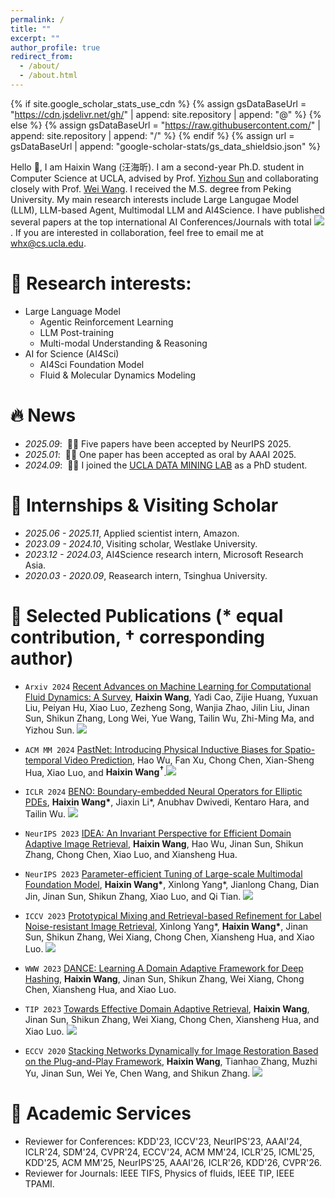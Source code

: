 ```yaml
---
permalink: /
title: ""
excerpt: ""
author_profile: true
redirect_from: 
  - /about/
  - /about.html
---
```


{% if site.google_scholar_stats_use_cdn %}
{% assign gsDataBaseUrl = "https://cdn.jsdelivr.net/gh/" | append: site.repository | append: "@" %}
{% else %}
{% assign gsDataBaseUrl = "https://raw.githubusercontent.com/" | append: site.repository | append: "/" %}
{% endif %}
{% assign url = gsDataBaseUrl | append: "google-scholar-stats/gs_data_shieldsio.json" %}

<span class='anchor' id='about-me'></span>

Hello 👋, I am Haixin Wang (汪海昕). I am a second-year Ph.D. student in Computer Science at UCLA, advised by Prof. <a href="https://web.cs.ucla.edu/~yzsun/">Yizhou Sun</a> and collaborating closely with Prof. <a href="https://web.cs.ucla.edu/~weiwang/">Wei Wang</a>. I received the M.S. degree from Peking University. My main research interests include Large Langugae Model (LLM), LLM-based Agent, Multimodal LLM and AI4Science. I have published several papers at the top international AI Conferences/Journals with total <a href='https://scholar.google.com/citations?user=RGZUJOkAAAAJ'><img src="https://img.shields.io/endpoint?url={{ url | url_encode }}&logo=Google%20Scholar&labelColor=f6f6f6&color=9cf&style=flat&label=google citations"></a>. If you are interested in collaboration, feel free to email me at whx@cs.ucla.edu.

# 📖 Research interests:
- Large Language Model
  - Agentic Reinforcement Learning
  - LLM Post-training
  - Multi-modal Understanding & Reasoning
- AI for Science (AI4Sci)
  - AI4Sci Foundation Model
  - Fluid &amp; Molecular Dynamics Modeling


# 🔥 News
- *2025.09*: &nbsp;🎉🎉 Five papers have been accepted by NeurIPS 2025.
- *2025.01*: &nbsp;🎉🎉 One paper has been accepted as oral by AAAI 2025.
- *2024.09*: &nbsp;🎉🎉 I joined the [UCLA DATA MINING LAB](https://ucla-dm.github.io/DM_website/index.html) as a PhD student.


# 💼 Internships &amp; Visiting Scholar
- *2025.06 - 2025.11*, Applied scientist intern, Amazon. 
- *2023.09 - 2024.10*, Visiting scholar, Westlake University.
- *2023.12 - 2024.03*, AI4Science research intern, Microsoft Research Asia.
- *2020.03 - 2020.09*, Reasearch intern, Tsinghua University.


# 🔖 Selected Publications (* equal contribution, † corresponding author)
- ``Arxiv 2024`` [Recent Advances on Machine Learning for Computational Fluid Dynamics: A Survey](https://arxiv.org/abs/2408.12171), **Haixin Wang**, Yadi Cao, Zijie Huang, Yuxuan Liu, Peiyan Hu, Xiao Luo, Zezheng Song, Wanjia Zhao, Jilin Liu, Jinan Sun, Shikun Zhang, Long Wei, Yue Wang, Tailin Wu, Zhi-Ming Ma, and Yizhou Sun. [![](https://img.shields.io/github/stars/WillDreamer/Awesome-AI4CFD?style=social&label=Code+Stars)](https://github.com/WillDreamer/Awesome-AI4CFD)

- ``ACM MM 2024`` [PastNet: Introducing Physical Inductive Biases for Spatio-temporal Video Prediction](https://dl.acm.org/doi/abs/10.1145/3664647.3681489), Hao Wu, Fan Xu, Chong Chen, Xian-Sheng Hua, Xiao Luo, and **Haixin Wang<sup>†</sup>**.[![](https://img.shields.io/github/stars/easylearningscores/pastnet?style=social&label=Code+Stars)](https://github.com/easylearningscores/pastnet)

- ``ICLR 2024`` [BENO: Boundary-embedded Neural Operators for Elliptic PDEs](https://openreview.net/forum?id=ZZTkLDRmkg&referrer=%5BAuthor%20Console%5D(%2Fgroup%3Fid%3DICLR.cc%2F2024%2FConference%2FAuthors%23your-submissions)), **Haixin Wang\***, Jiaxin Li\*, Anubhav Dwivedi, Kentaro Hara, and Tailin Wu. [![](https://img.shields.io/github/stars/AI4Science-WestlakeU/beno?style=social&label=Code+Stars)](https://github.com/AI4Science-WestlakeU/beno) 

- ``NeurIPS 2023`` [IDEA: An Invariant Perspective for Efficient Domain Adaptive Image Retrieval](https://openreview.net/forum?id=77i6itptQW&noteId=UyhOBFv7gB), **Haixin Wang**, Hao Wu, Jinan Sun, Shikun Zhang, Chong Chen, Xiao Luo, and Xiansheng Hua.  

- ``NeurIPS 2023`` [Parameter-efficient Tuning of Large-scale Multimodal Foundation Model](https://arxiv.org/abs/2305.08381), **Haixin Wang\***, Xinlong Yang\*, Jianlong Chang, Dian Jin, Jinan Sun, Shikun Zhang, Xiao Luo, and Qi Tian. [![](https://img.shields.io/github/stars/WillDreamer/Aurora?style=social&label=Code+Stars)](https://github.com/WillDreamer/Aurora)  

- ``ICCV 2023`` [Prototypical Mixing and Retrieval-based Refinement for Label Noise-resistant Image Retrieval](https://ieeexplore.ieee.org/document/10376542), Xinlong Yang\*, **Haixin Wang\***, Jinan Sun, Shikun Zhang, Wei Xiang, Chong Chen, Xiansheng Hua, and Xiao Luo. [![](https://img.shields.io/github/stars/xinlong-yang/Noise_Dense_Retrieval?style=social&label=Code+Stars)](https://github.com/xinlong-yang/Noise_Dense_Retrieval)  

- ``WWW 2023`` [DANCE: Learning A Domain Adaptive Framework for Deep Hashing](https://dl.acm.org/doi/abs/10.1145/3543507.3583445), **Haixin Wang**, Jinan Sun, Shikun Zhang, Wei Xiang, Chong Chen, Xiansheng Hua, and Xiao Luo.  

- ``TIP 2023`` [Towards Effective Domain Adaptive Retrieval](https://ieeexplore.ieee.org/document/10042247), **Haixin Wang**, Jinan Sun, Shikun Zhang, Wei Xiang, Chong Chen, Xiansheng Hua, and Xiao Luo. [![](https://img.shields.io/github/stars/WillDreamer/PEACE?style=social&label=Code+Stars)](https://github.com/WillDreamer/PEACE)   

- ``ECCV 2020`` [Stacking Networks Dynamically for Image Restoration Based on the Plug-and-Play Framework](https://link.springer.com/chapter/10.1007/978-3-030-58601-0_27), **Haixin Wang**, Tianhao Zhang, Muzhi Yu, Jinan Sun, Wei Ye, Chen Wang, and Shikun Zhang. [![](https://img.shields.io/github/stars/WillDreamer/SND?style=social&label=Code+Stars)](https://github.com/WillDreamer/SND)   



# 📄 Academic Services
- Reviewer for Conferences: KDD'23, ICCV'23, NeurIPS'23, AAAI'24, ICLR'24, SDM'24, CVPR'24, ECCV'24, ACM MM'24, ICLR'25, ICML'25, KDD'25, ACM MM'25, NeurIPS'25, AAAI'26, ICLR'26, KDD'26, CVPR'26.
- Reviewer for Journals: IEEE TIFS, Physics of fluids, IEEE TIP, IEEE TPAMI.




